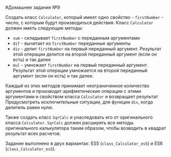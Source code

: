 #Домашнее задание №9

Создать класс `Calculator`, который имеет одно свойство - `firstNumber` - число, с которым будут производиться действия.
Класс `Calculator` должен иметь следующие методы:

- `sum` - складывает `firstNumber` с переданным аргументами
- `dif` - вычитает из `firstNumber` переданные аргументы
- `div` - делит `firstNumber` на первый переданный аргумент. Результат этой операции делится на второй переданный аргумент (если он есть) и так далее
- `mul` - умножает `firstNumber` на первый переданный аргумент. Результат этой операции умножается на второй переданный аргумент (если он есть) и так далее.

Каждый из этих методов принимает неограниченное количество аргументов и производит арифметические операции с этими аргументами и свойством класса `Calculator` и возвращает результат
Предусмотреть исключительные ситуации, для функции `div`, когда делитель равен нулю.

Также создать класс `SqrCalc` и унаследовать его от оригинального класса `Calculator`.
`SqrCalc` должен расширять все методы оригинального калькулятора таким образом, чтобы возводить в квадрат результат всех расчетов.

Задание выполнено в двух вариантах: ES5 (`class_Calculator_es5`) и ES6 (`class_Calculator_es5`).
